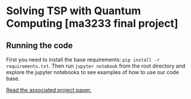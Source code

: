 # Solving TSP with Quantum Computing [ma3233 final project]

## Running the code
First you need to install the base requirements: 
`pip install -r requirements.txt`. Then run `jupyter notebook` from the
root directory and explore the jupyter notebooks to see examples of
how to use our code base.


[Read the associated project paper.](Grover_s_Algorithm_for_Hamilton_Cycle_Searching.pdf)
